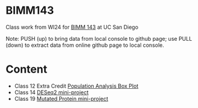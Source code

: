 # BIMM143
Class work from WI24 for [BIMM 143](https://bioboot.github.io/bimm143_W24/) at UC San Diego

Note: PUSH (up) to bring data from local console to github page; use PULL (down) to extract data from online github page to local console.

# Content

- Class 12 Extra Credit [Population Analysis Box Plot](file:///C:/Users/camer/OneDrive/Documents/class12_ec/class12_ec_fr.pdf)
- Class 14 [DESeq2 mini-project](file:///C:/Users/camer/OneDrive/Documents/BIMM%20143/class14/class14_fr.pdf)
- Class 19 [Mutated Protein mini-project](file:///C:/Users/camer/OneDrive/Documents/BIMM%20143/BIMM143_Lab19.pdf)
